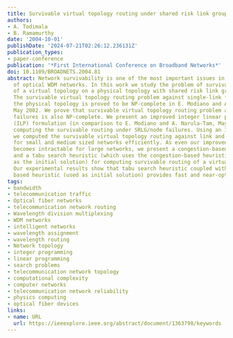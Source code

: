 ```yaml
---
title: Survivable virtual topology routing under shared risk link groups in WDM networks
authors:
- A. Todimala
- B. Ramamurthy
date: '2004-10-01'
publishDate: '2024-07-21T02:26:12.236131Z'
publication_types:
- paper-conference
publication: '*First International Conference on Broadband Networks*'
doi: 10.1109/BROADNETS.2004.81
abstract: Network survivability is one of the most important issues in the design
  of optical WDM networks. In this work we study the problem of survivable routing
  of a virtual topology on a physical topology with shared risk link groups (SRLG).
  The survivable virtual topology routing problem against single-link failures in
  the physical topology is proved to be NP-complete in E. Modiano and A. Narula-Tam,
  May 2002. We prove that survivable virtual topology routing problem against SRLG/node
  failures is also NP-complete. We present an improved integer linear programming
  (ILP) formulation (in comparison to E. Modiano and A. Narula-Tam, May 2002) for
  computing the survivable routing under SRLG/node failures. Using an ILP solver,
  we computed the survivable virtual topology routing against link and SRLG failures
  for small and medium sized networks efficiently. As even our improved ILP formulation
  becomes intractable for large networks, we present a congestion-based heuristic
  and a tabu search heuristic (which uses the congestion-based heuristic solution
  as the initial solution) for computing survivable routing of a virtual topology.
  Our experimental results show that tabu search heuristic coupled with the congestion
  based heuristic (used as initial solution) provides fast and near-optimal solutions.
tags:
- bandwidth
- telecommunication traffic
- Optical fiber networks
- telecommunication network routing
- Wavelength division multiplexing
- WDM networks
- intelligent networks
- wavelength assignment
- wavelength routing
- Network topology
- integer programming
- linear programming
- search problems
- telecommunication network topology
- computational complexity
- computer networks
- telecommunication network reliability
- physics computing
- optical fiber devices
links:
- name: URL
  url: https://ieeexplore.ieee.org/abstract/document/1363798/keywords
---
```

